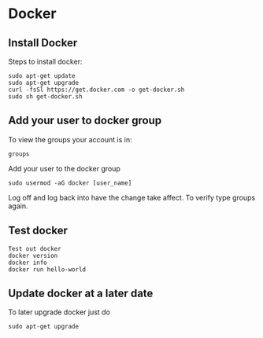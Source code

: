 # Docker

## Install Docker

Steps to install docker:
```text
sudo apt-get update
sudo apt-get upgrade
curl -fsSl https://get.docker.com -o get-docker.sh
sudo sh get-docker.sh
```

## Add your user to docker group

To view the groups your account is in:
```text
groups
```

Add your user to the docker group
```text
sudo usermod -aG docker [user_name]
```

Log off and log back into have the change take affect. To verify type groups again.

## Test docker

```text
Test out docker
docker version
docker info
docker run hello-world
```

## Update docker at a later date

To later upgrade docker just do
```text
sudo apt-get upgrade
```